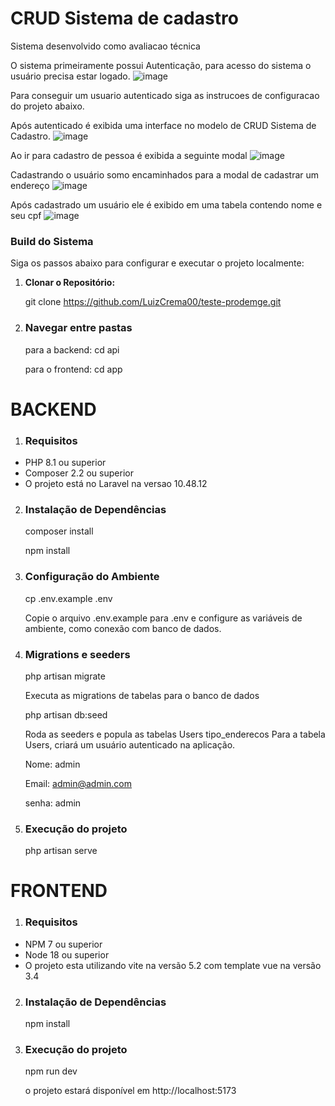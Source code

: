 # CRUD Sistema de cadastro

Sistema desenvolvido como avaliacao técnica

O sistema primeiramente possui Autenticação, para acesso do sistema o usuário precisa estar logado.
![image](https://github.com/user-attachments/assets/1514eed2-ad05-48a0-8f56-322b67047737)

Para conseguir um usuario autenticado siga as instrucoes de configuracao do projeto abaixo.

Após autenticado é exibida uma interface no modelo de CRUD Sistema de Cadastro.
![image](https://github.com/user-attachments/assets/d5085688-c9bd-4cb0-a0ea-d4178ba8bd13)

Ao ir para cadastro de pessoa é exibida a seguinte modal
![image](https://github.com/user-attachments/assets/4fb5a1c6-70a1-40dd-b006-7943d06740e5)

Cadastrando o usuário somo encaminhados para a modal de cadastrar um endereço
![image](https://github.com/user-attachments/assets/1f12d258-5c36-4a28-bcdd-bc81ffa3933f)

Após cadastrado um usuário ele é exibido em uma tabela contendo nome e seu cpf
![image](https://github.com/user-attachments/assets/90415e37-83c7-4dca-a570-93d7c8b1b1b2)




### Build do Sistema

Siga os passos abaixo para configurar e executar o projeto localmente:

1. **Clonar o Repositório:**

   git clone https://github.com/LuizCrema00/teste-prodemge.git

2. ### Navegar entre pastas
   para a backend: cd api
   
   para o frontend: cd app

# BACKEND

1. ### Requisitos

- PHP 8.1 ou superior
- Composer 2.2 ou superior
- O projeto está no Laravel na versao 10.48.12

2. ### Instalação de Dependências

   composer install
   
   npm install
   
3. ### Configuração do Ambiente
    cp .env.example .env

   Copie o arquivo .env.example para .env e configure as variáveis de ambiente, como conexão com banco de dados.


4. ### Migrations e seeders

   php artisan migrate

   Executa as migrations de tabelas para o banco de dados

   php artisan db:seed

   Roda as seeders e popula as tabelas Users tipo_enderecos
   Para a tabela Users, criará um usuário autenticado na aplicação.
   
   Nome: admin
   
   Email: admin@admin.com
   
   senha: admin

6. ### Execução do projeto
   php artisan serve

# FRONTEND

1. ### Requisitos

- NPM 7 ou superior
- Node 18 ou superior
- O projeto esta utilizando vite na versão 5.2 com template vue na versão 3.4

2. ### Instalação de Dependências
   
   npm install

3. ### Execução do projeto

   npm run dev

   o projeto estará disponível em http://localhost:5173
